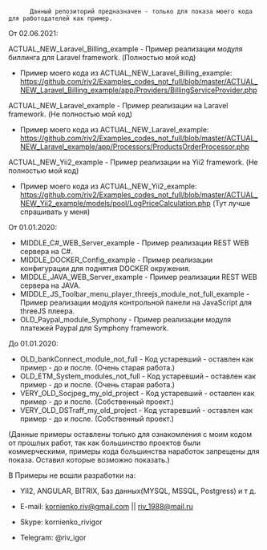           Данный репозиторий предназначен - только для показа моего кода для работодателей как пример. 


От 02.06.2021:

ACTUAL_NEW_Laravel_Billing_example - Пример реализации модуля биллинга для Laravel framework. (Полностью мой код) 
- Пример моего кода из ACTUAL_NEW_Laravel_Billing_example: https://github.com/riv2/Examples_codes_not_full/blob/master/ACTUAL_NEW_Laravel_Billing_example/app/Providers/BillingServiceProvider.php

ACTUAL_NEW_Laravel_example - Пример реализации на Laravel framework. (Не полностью мой код) 
- Пример моего кода из ACTUAL_NEW_Laravel_example:  https://github.com/riv2/Examples_codes_not_full/blob/master/ACTUAL_NEW_Laravel_example/app/Processors/ProductsOrderProcessor.php

ACTUAL_NEW_Yii2_example - Пример реализации на Yii2 framework. (Не полностью мой код) 
- Пример моего кода из ACTUAL_NEW_Yii2_example: https://github.com/riv2/Examples_codes_not_full/blob/master/ACTUAL_NEW_Yii2_example/models/pool/LogPriceCalculation.php (Тут лучше спрашивать у меня)



От 01.01.2020:

- MIDDLE_C#_WEB_Server_example - Пример реализации REST WEB сервера на C#. 
- MIDDLE_DOCKER_Config_example - Пример реализации конфигурации для поднятия DOCKER окружения. 
- MIDDLE_JAVA_WEB_Server_example - Пример реализации REST WEB сервера на JAVA. 
- MIDDLE_JS_Toolbar_menu_player_threejs_module_not_full_example - Пример реализации модуля контрольной панели на JavaScript для threeJS плеера.
- OLD_Paypal_module_Symphony - Пример реализации модуля платежей Paypal для Symphony framework.



До 01.01.2020:

- OLD_bankConnect_module_not_full - Код устаревший - оставлен как пример - до и после. (Очень старая работа.)
- OLD_ETM_System_modules_not_full - Код устаревший - оставлен как пример - до и после. (Очень старая работа.)
- VERY_OLD_Socjpeg_my_old_project - Код устаревший - оставлен как пример - до и после. (Собственный проект.)
- VERY_OLD_DSTraff_my_old_project - Код устаревший - оставлен как пример - до и после. (Собственный проект.)

(Данные примеры оставлены только для ознакомления с моим кодом от прошлых работ, так как большинство проектов были коммерческими, примеры кода большинства наработок запрещены для показа. Оставил которые возможно показать.)


В Примеры не вошли разработки на: 
- YII2, ANGULAR, BITRIX, Баз данных(MYSQL, MSSQL, Postgress) и т д.


- E-mail:  kornienko.riv@gmail.com || riv_1988@mail.ru
- Skype:   kornienko_rivigor
- Telegram: @riv_igor
